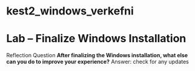 # kest2_windows_verkefni


# Lab – Finalize Windows Installation



Reflection Question
**After finalizing the Windows installation, what else can you do to improve your experience?**
Answer: check for any updates
